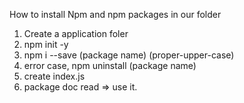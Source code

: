 How to install Npm and npm packages in our folder

1. Create a application foler
2. npm init -y
3. npm i --save (package name) (proper-upper-case)
4. error case, npm uninstall (package name)
5. create index.js
6. package doc read => use it.
